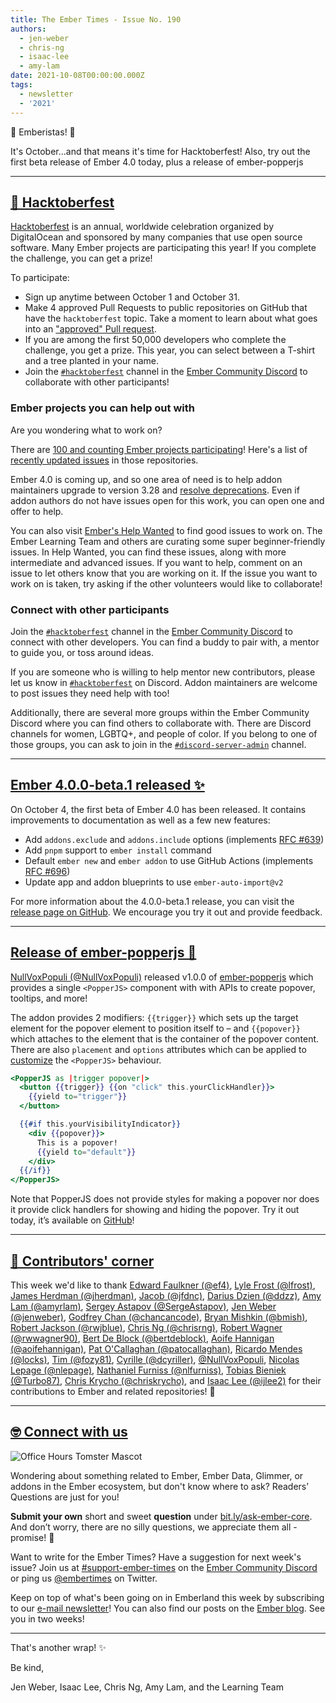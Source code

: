 ```yaml
---
title: The Ember Times - Issue No. 190
authors:
  - jen-weber
  - chris-ng
  - isaac-lee
  - amy-lam
date: 2021-10-08T00:00:00.000Z
tags:
  - newsletter
  - '2021'
---
```


👋 Emberistas! 🐹

It's October...and that means it's time for Hacktoberfest! Also, try out the first beta release of Ember 4.0 today, plus a release of ember-popperjs

---

## [🎃 Hacktoberfest](https://hacktoberfest.digitalocean.com/)

[Hacktoberfest](https://hacktoberfest.digitalocean.com/) is an annual, worldwide celebration organized by DigitalOcean and sponsored by many companies that use open source software.
Many Ember projects are participating this year! If you complete the challenge,
you can get a prize!

To participate:

- Sign up anytime between October 1 and October 31.
- Make 4 approved Pull Requests to public repositories on GitHub that have the `hacktoberfest` topic.
Take a moment to learn about what goes into an ["approved" Pull request](https://hacktoberfest.digitalocean.com/resources/participation).
- If you are among the first 50,000 developers who complete the challenge, you get a prize. This year, you can select between a T-shirt and a tree planted in your name.
- Join the [`#hacktoberfest`](https://discord.com/channels/480462759797063690/496453502298750988) channel in the [Ember Community Discord](https://discord.gg/emberjs)
to collaborate with other participants!

### Ember projects you can help out with

Are you wondering what to work on?

There are [100 and counting Ember projects participating](https://github.com/search?q=topic%3Aember+topic%3Ahacktoberfest)!
Here's a list of [recently updated issues](https://github.com/search?o=desc&q=topic%3Aember+topic%3Ahacktoberfest&s=updated&type=Repositories) in those repositories.

Ember 4.0 is coming up, and so one area of need is to help addon maintainers
upgrade to version 3.28 and [resolve deprecations](https://deprecations.emberjs.com/). Even if addon authors
do not have issues open for this work, you can open one and offer to help.

You can also visit [Ember's Help Wanted](https://help-wanted.emberjs.com/) to find good issues to work on. The Ember Learning Team and others are curating some super beginner-friendly issues. In Help Wanted, you can find these issues, along with more intermediate and advanced issues. If you want to help, comment on an issue to let others know that you are working on it. If the issue you want to work on is taken, try asking if the other volunteers would like to collaborate!

### Connect with other participants

Join the [`#hacktoberfest`](https://discord.com/channels/480462759797063690/496453502298750988) channel in the [Ember Community Discord](https://discord.gg/emberjs) to connect with other developers. You can find a buddy to pair with, a mentor to guide you, or toss around ideas.

If you are someone who is willing to help mentor new contributors, please let us know in [`#hacktoberfest`](https://discord.com/channels/480462759797063690/496453502298750988) on Discord. Addon maintainers are welcome to post issues they need help with too!

<!--alex ignore gal-guy -->
Additionally, there are several more groups within the Ember Community Discord where you can find others to collaborate with. There are Discord channels for women, LGBTQ+, and people of color. If you belong to one of those groups, you can ask to join in the [`#discord-server-admin`](https://discord.com/channels/480462759797063690/480499718330253342) channel.

---

## [Ember 4.0.0-beta.1 released ✨](https://github.com/ember-cli/ember-cli/releases/tag/v4.0.0-beta.1)

On October 4, the first beta of Ember 4.0 has been released. It contains improvements to documentation as well as a few new features:

- Add `addons.exclude` and `addons.include` options (implements [RFC #639](https://github.com/emberjs/rfcs/pull/639))
- Add `pnpm` support to `ember install` command
- Default `ember new` and `ember addon` to use GitHub Actions (implements [RFC #696](https://github.com/emberjs/rfcs/pull/696))
- Update app and addon blueprints to use `ember-auto-import@v2`

For more information about the 4.0.0-beta.1 release, you can visit the [release page on GitHub](https://github.com/ember-cli/ember-cli/releases/tag/v4.0.0-beta.1). We encourage you try it out and provide feedback.

---

## [Release of ember-popperjs 🎉](https://twitter.com/nullvoxpopuli/status/1444713887220240400)

[NullVoxPopuli (@NullVoxPopuli)](https://github.com/NullVoxPopuli) released v1.0.0 of [ember-popperjs](https://github.com/NullVoxPopuli/ember-popperjs) which provides a single `<PopperJS>` component with with APIs to create popover, tooltips, and more!

The addon provides 2 modifiers: `{{trigger}}` which sets up the target element for the popover element to position itself to – and `{{popover}}` which attaches to the element that is the container of the popover content. There are also `placement` and `options` attributes which can be applied to [customize](https://popper.js.org/docs/v2/constructors/#options) the `<PopperJS>` behaviour.

```handlebars
<PopperJS as |trigger popover|>
  <button {{trigger}} {{on "click" this.yourClickHandler}}>
    {{yield to="trigger"}}
  </button>

  {{#if this.yourVisibilityIndicator}}
    <div {{popover}}>
      This is a popover!
      {{yield to="default"}}
    </div>
  {{/if}}
</PopperJS>
```

Note that PopperJS does not provide styles for making a popover nor does it provide click handlers for showing and hiding the popover. Try it out today, it’s available on [GitHub](https://github.com/NullVoxPopuli/ember-popperjs)!

---

## [👏 Contributors' corner](https://guides.emberjs.com/release/contributing/repositories/)

<p>This week we'd like to thank <a href="https://github.com/ef4" rel="noopener noreferrer" target="_blank">Edward Faulkner (@ef4)</a>, <a href="https://github.com/lfrost" rel="noopener noreferrer" target="_blank">Lyle Frost (@lfrost)</a>, <a href="https://github.com/jherdman" rel="noopener noreferrer" target="_blank">James Herdman (@jherdman)</a>, <a href="https://github.com/jfdnc" rel="noopener noreferrer" target="_blank">Jacob (@jfdnc)</a>, <a href="https://github.com/ddzz" rel="noopener noreferrer" target="_blank">Darius Dzien (@ddzz)</a>, <a href="https://github.com/amyrlam" rel="noopener noreferrer" target="_blank">Amy Lam (@amyrlam)</a>, <a href="https://github.com/SergeAstapov" rel="noopener noreferrer" target="_blank">Sergey Astapov (@SergeAstapov)</a>, <a href="https://github.com/jenweber" rel="noopener noreferrer" target="_blank">Jen Weber (@jenweber)</a>, <a href="https://github.com/chancancode" rel="noopener noreferrer" target="_blank">Godfrey Chan (@chancancode)</a>, <a href="https://github.com/bmish" rel="noopener noreferrer" target="_blank">Bryan Mishkin (@bmish)</a>, <a href="https://github.com/rwjblue" rel="noopener noreferrer" target="_blank">Robert Jackson (@rwjblue)</a>, <a href="https://github.com/chrisrng" rel="noopener noreferrer" target="_blank">Chris Ng (@chrisrng)</a>, <a href="https://github.com/rwwagner90" rel="noopener noreferrer" target="_blank">Robert Wagner (@rwwagner90)</a>, <a href="https://github.com/bertdeblock" rel="noopener noreferrer" target="_blank">Bert De Block (@bertdeblock)</a>, <a href="https://github.com/aoifehannigan" rel="noopener noreferrer" target="_blank">Aoife Hannigan (@aoifehannigan)</a>, <a href="https://github.com/patocallaghan" rel="noopener noreferrer" target="_blank">Pat O'Callaghan (@patocallaghan)</a>, <a href="https://github.com/locks" rel="noopener noreferrer" target="_blank">Ricardo Mendes (@locks)</a>, <a href="https://github.com/fozy81" rel="noopener noreferrer" target="_blank">Tim (@fozy81)</a>, <a href="https://github.com/dcyriller" rel="noopener noreferrer" target="_blank">Cyrille (@dcyriller)</a>, <a href="https://github.com/NullVoxPopuli" rel="noopener noreferrer" target="_blank">@NullVoxPopuli</a>, <a href="https://github.com/nlepage" rel="noopener noreferrer" target="_blank">Nicolas Lepage (@nlepage)</a>, <a href="https://github.com/nlfurniss" rel="noopener noreferrer" target="_blank">Nathaniel Furniss (@nlfurniss)</a>, <a href="https://github.com/Turbo87" rel="noopener noreferrer" target="_blank">Tobias Bieniek (@Turbo87)</a>, <a href="https://github.com/chriskrycho" rel="noopener noreferrer" target="_blank">Chris Krycho (@chriskrycho)</a>, and <a href="https://github.com/ijlee2" rel="noopener noreferrer" target="_blank">Isaac Lee (@ijlee2)</a> for their contributions to Ember and related repositories! 💖</p>

---

## [🤓 Connect with us](https://docs.google.com/forms/d/e/1FAIpQLScqu7Lw_9cIkRtAiXKitgkAo4xX_pV1pdCfMJgIr6Py1V-9Og/viewform)

<div class="blog-row">
  <img class="float-right small transparent padded" alt="Office Hours Tomster Mascot" title="Readers' Questions" src="/images/tomsters/officehours.png" />

  <p>Wondering about something related to Ember, Ember Data, Glimmer, or addons in the Ember ecosystem, but don't know where to ask? Readers’ Questions are just for you!</p>

  <p><strong>Submit your own</strong> short and sweet <strong>question</strong> under <a href="https://bit.ly/ask-ember-core" target="rq">bit.ly/ask-ember-core</a>. And don’t worry, there are no silly questions, we appreciate them all - promise! 🤞</p>

  <p>Want to write for the Ember Times? Have a suggestion for next week's issue? Join us at <a href="https://discordapp.com/channels/480462759797063690/485450546887786506">#support-ember-times</a> on the <a href="https://discord.gg/emberjs">Ember Community Discord</a> or ping us <a href="https://twitter.com/embertimes">@embertimes</a> on Twitter.</p>

  <p>Keep on top of what's been going on in Emberland this week by subscribing to our <a href="https://embertimes.substack.com/">e-mail newsletter</a>! You can also find our posts on the <a href="https://blog.emberjs.com/tag/newsletter">Ember blog</a>. See you in two weeks!</p>
</div>

---

That's another wrap! ✨

Be kind,

Jen Weber, Isaac Lee, Chris Ng, Amy Lam, and the Learning Team
